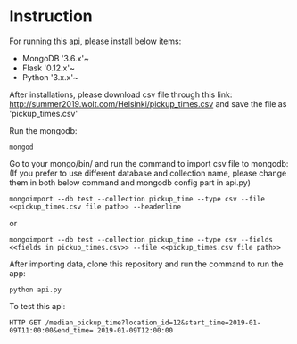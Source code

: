 # Instruction

For running this api, please install below items:
- MongoDB '3.6.x'~
- Flask '0.12.x'~
- Python '3.x.x'~


After installations, please download csv file through this link: http://summer2019.wolt.com/Helsinki/pickup_times.csv and save the file as 'pickup_times.csv'


Run the mongodb:
```
mongod
```


Go to your mongo/bin/ and run the command to import csv file to mongodb:
(If you prefer to use different database and collection name, please change them in both below command and mongodb config part in api.py)
```
mongoimport --db test --collection pickup_time --type csv --file <<pickup_times.csv file path>> --headerline
```
or
```
mongoimport --db test --collection pickup_time --type csv --fields <<fields in pickup_times.csv>> --file <<pickup_times.csv file path>>
```


After importing data, clone this repository and run the command to run the app:
```
python api.py
```


To test this api:
```
HTTP GET /median_pickup_time?location_id=12&start_time=2019-01-09T11:00:00&end_time= 2019-01-09T12:00:00
```
